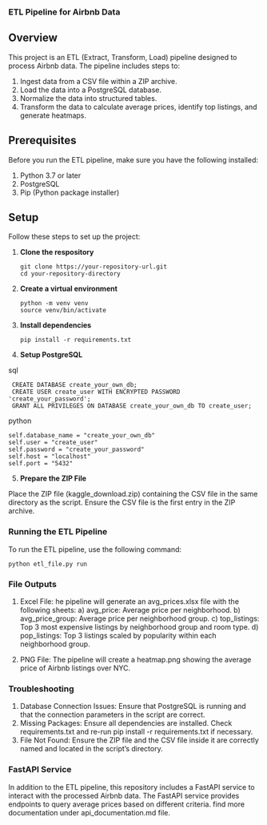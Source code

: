 ### ETL Pipeline for Airbnb Data

## Overview

This project is an ETL (Extract, Transform, Load) pipeline designed to process Airbnb data. The pipeline includes steps to:

1. Ingest data from a CSV file within a ZIP archive.
2. Load the data into a PostgreSQL database.
3. Normalize the data into structured tables.
4. Transform the data to calculate average prices, identify top listings, and generate heatmaps.

## Prerequisites
Before you run the ETL pipeline, make sure you have the following installed:

1. Python 3.7 or later
2. PostgreSQL
3. Pip (Python package installer)

## Setup
Follow these steps to set up the project:

1. **Clone the respository**

   ```
   git clone https://your-repository-url.git
   cd your-repository-directory
   ```

2. **Create a virtual environment**

   ```
   python -m venv venv
   source venv/bin/activate
   ```

3. **Install dependencies**

   ```
   pip install -r requirements.txt
   ```

4. **Setup PostgreSQL**

  sql
  ```
   CREATE DATABASE create_your_own_db;
   CREATE USER create_user WITH ENCRYPTED PASSWORD 'create_your_password';
   GRANT ALL PRIVILEGES ON DATABASE create_your_own_db TO create_user;
   ```

   python
   ```
   self.database_name = "create_your_own_db"
   self.user = "create_user"
   self.password = "create_your_password"
   self.host = "localhost"
   self.port = "5432"
   ```

5. **Prepare the ZIP File**

  Place the ZIP file (kaggle_download.zip) containing the CSV file in the same directory as the script. Ensure the
  CSV file is the first entry in the ZIP archive.

### Running the ETL Pipeline

To run the ETL pipeline, use the following command:

```
python etl_file.py run
```
### File Outputs

1. Excel File: he pipeline will generate an avg_prices.xlsx file with the following sheets:
   a) avg_price: Average price per neighborhood.
   b) avg_price_group: Average price per neighborhood group.
   c) top_listings: Top 3 most expensive listings by neighborhood group and room type.
   d) pop_listings: Top 3 listings scaled by popularity within each neighborhood group.

2. PNG File: The pipeline will create a heatmap.png showing the average price of Airbnb listings over NYC.

### Troubleshooting

1. Database Connection Issues: Ensure that PostgreSQL is running and that the connection parameters in the script are correct.
2. Missing Packages: Ensure all dependencies are installed. Check requirements.txt and re-run pip install -r requirements.txt if necessary.
3. File Not Found: Ensure the ZIP file and the CSV file inside it are correctly named and located in the script’s directory.

### FastAPI Service
In addition to the ETL pipeline, this repository includes a FastAPI service to interact with the processed Airbnb data. The FastAPI service provides endpoints to query average prices based on different criteria. find more documentation under api_documentation.md file.

